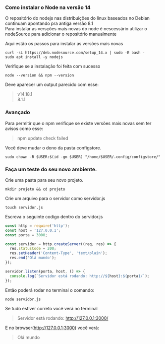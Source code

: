 ### Como instalar o Node na versão 14

O repositório do nodejs nas distribuições do linux baseados no Debian continuam apontando pra antiga versão 8.1 <br/>
Para instalar as versções mais novas do node é nescessário utilizar o nodeSource para adicionar o repositório manualmente

Aqui estão os passos para instalar as versões mais novas

```
curl -sL https://deb.nodesource.com/setup_14.x | sudo -E bash -
sudo apt install -y nodejs
```

Verifique se a instalação foi feita com sucesso

```
node --version && npm --version
```

Deve aparecer um output parecido com esse:

>v14.18.1<br/>
>8.1.1

### Avançado
Para permitir que o npm verifique se existe versões mais novas sem ter avisos como esse:
>  npm update check failed   

Você deve mudar o dono da pasta configstore. 

```
sudo chown -R $USER:$(id -gn $USER) "/home/$USER/.config/configstore/"
```

### Faça um teste do seu novo ambiente.

Crie uma pasta para seu novo projeto.
```
mkdir projeto && cd projeto
```

Crie um arquivo para o servidor como servidor.js

```
touch servidor.js
```

Escreva o seguinte codigo dentro do servidor.js

```javascript
const http = require('http');
const host = '127.0.0.1';
const porta = 3000;

const servidor = http.createServer((req, res) => {
  res.statusCode = 200;
  res.setHeader('Content-Type', 'text/plain');
  res.end('Olá mundo');
});

servidor.listen(porta, host, () => {
  console.log(`Servidor está rodando: http://${host}:${porta}/`);
});
```

Então poderá rodar no terminal o comando:

```
node servidor.js
```

Se tudo estiver correto você verá no terminal

>Servidor está rodando: http://127.0.0.1:3000/

E no browser(http://127.0.0.1:3000) você verá:

>Olá mundo